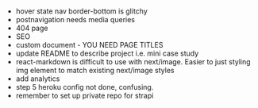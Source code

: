 ###

- hover state nav border-bottom is glitchy
- postnavigation needs media queries
- 404 page
- SEO
- custom document - YOU NEED PAGE TITLES
- update README to describe project i.e. mini case study
- react-markdown is difficult to use with next/image. Easier to just styling img element to match existing next/image styles
- add analytics
- step 5 heroku config not done, confusing.
- remember to set up private repo for strapi
